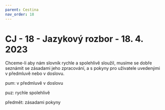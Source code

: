 ```yaml
---
parent: Cestina
nav_order: 18
---
```

# CJ - 18 - Jazykový rozbor - 18. 4. 2023
Chceme-li aby nám slovník rychle a spolehlivě sloužil, musíme se dobře seznámit se zásadami jeho zpracování, a s pokyny pro uživatele uvedenými v předmluvě nebo v doslovu.

pum:
	v předmluvě
	v doslovu

puz:
	rychle
	spolehlivě

předmět:
	zásadami
	pokyny
